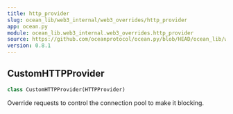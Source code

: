 ```yaml
---
title: http_provider
slug: ocean_lib/web3_internal/web3_overrides/http_provider
app: ocean.py
module: ocean_lib.web3_internal.web3_overrides.http_provider
source: https://github.com/oceanprotocol/ocean.py/blob/HEAD/ocean_lib/web3_internal/web3_overrides/http_provider.py
version: 0.8.1
---
```

## CustomHTTPProvider

```python
class CustomHTTPProvider(HTTPProvider)
```

Override requests to control the connection pool to make it blocking.

